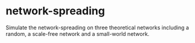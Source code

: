 # network-spreading
Simulate the network-spreading on three theoretical networks including a random, a scale-free network and a small-world network.
